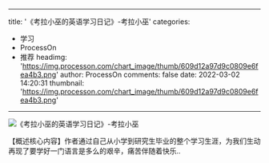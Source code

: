 
---
title: '《考拉小巫的英语学习日记》-考拉小巫'
categories: 
 - 学习
 - ProcessOn
 - 推荐
headimg: 'https://img.processon.com/chart_image/thumb/609d12a97d9c0809e6fea4b3.png'
author: ProcessOn
comments: false
date: 2022-03-02 14:20:31
thumbnail: 'https://img.processon.com/chart_image/thumb/609d12a97d9c0809e6fea4b3.png'
---

<div>   
<img class="thumb" alt="《考拉小巫的英语学习日记》-考拉小巫" src="https://img.processon.com/chart_image/thumb/609d12a97d9c0809e6fea4b3.png" referrerpolicy="no-referrer">
<p>【概述核心内容】作者通过自己从小学到研究生毕业的整个学习生涯，为我们生动再现了要学好一门语言是多么的艰辛，痛苦伴随着快乐..</p>  
</div>
            
